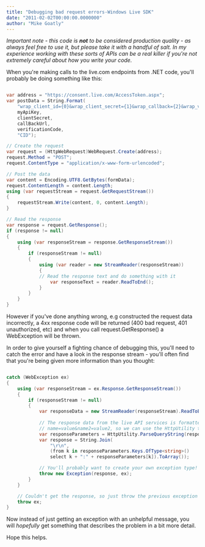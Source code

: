 ```yaml
---
title: "Debugging bad request errors-Windows Live SDK"
date: "2011-02-02T00:00:00.0000000"
author: "Mike Goatly"
---
```

*Important note \- this code is **not** to be
considered production quality \- as always feel free to use it\, but
please take it with a handful of salt\. In my experience working
with these sorts of APIs can be a real killer if you're not
extremely careful about how you write your code\.*

When you're making calls to the live\.com endpoints from \.NET
code\, you'll probably be doing something like this:

``` csharp

var address = "https://consent.live.com/AccessToken.aspx";
var postData = String.Format(
    "wrap_client_id={0}&wrap_client_secret={1}&wrap_callback={2}&wrap_verification_code={3}&idtype={4}",
    myApiKey,
    clientSecret,
    callBackUrl,
    verificationCode,
    "CID");

// Create the request
var request = (HttpWebRequest)WebRequest.Create(address);
request.Method = "POST";
request.ContentType = "application/x-www-form-urlencoded";

// Post the data
var content = Encoding.UTF8.GetBytes(formData);
request.ContentLength = content.Length;
using (var requestStream = request.GetRequestStream())
{
    requestStream.Write(content, 0, content.Length);
}

// Read the response
var response = request.GetResponse();
if (response != null)
{
    using (var responseStream = response.GetResponseStream())
    {
        if (responseStream != null)
        {
            using (var reader = new StreamReader(responseStream))
            {
            // Read the response text and do something with it
                var responseText = reader.ReadToEnd();
            }
        }
    }
}
```
However if you've done anything wrong\, e\.g constructed the
request data incorrectly\, a 4xx response code will be returned \(400
bad request\, 401 unauthorized\, etc\) and when you call
request\.GetResponse\(\) a WebException will be thrown\.

In order to give yourself a fighting chance of debugging this\,
you'll need to catch the error and have a look in the response
stream \- you'll often find that you're being given more information
than you thought:

``` csharp

catch (WebException ex)
{
    using (var responseStream = ex.Response.GetResponseStream())
    {
        if (responseStream != null)
        {
            var responseData = new StreamReader(responseStream).ReadToEnd();
            
            // The response data from the live API services is formatted as
            // name=value&name2=value2, so we can use the HttpUtility to parse it
            var responseParameters = HttpUtility.ParseQueryString(responseData);
            var response = String.Join(
                "\r\n", 
                (from k in responseParameters.Keys.OfType<string>() 
                select k + ":" + responseParameters[k]).ToArray());

            // You'll probably want to create your own exception type!
            throw new Exception(response, ex);
        }
    }

    // Couldn't get the response, so just throw the previous exception
    throw ex;
}
```
Now instead of just getting an exception with an unhelpful
message\, you will *hopefully* get something that describes
the problem in a bit more detail\.

Hope this helps\.

